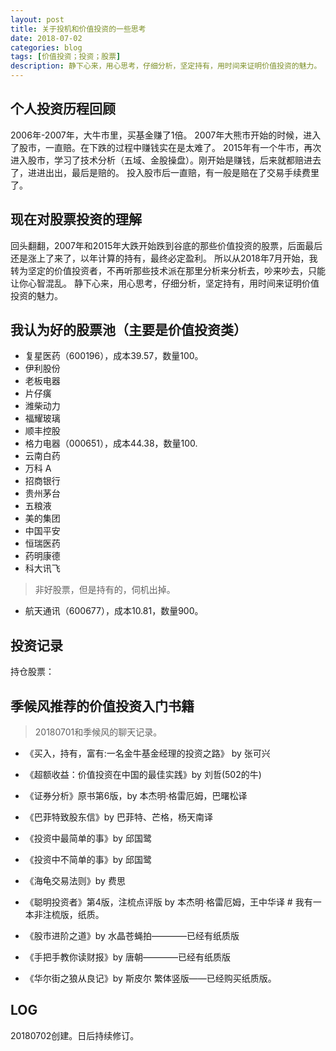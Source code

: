 ```yaml
---
layout: post
title: 关于投机和价值投资的一些思考
date: 2018-07-02
categories: blog
tags: [价值投资；投资；股票]
description: 静下心来，用心思考，仔细分析，坚定持有，用时间来证明价值投资的魅力。
---
```


## 个人投资历程回顾

2006年-2007年，大牛市里，买基金赚了1倍。
2007年大熊市开始的时候，进入了股市，一直赔。在下跌的过程中赚钱实在是太难了。
2015年有一个牛市，再次进入股市，学习了技术分析（五域、金股操盘）。刚开始是赚钱，后来就都赔进去了，进进出出，最后是赔的。
投入股市后一直赔，有一般是赔在了交易手续费里了。

## 现在对股票投资的理解

回头翻翻，2007年和2015年大跌开始跌到谷底的那些价值投资的股票，后面最后还是涨上了来了，以年计算的持有，最终必定盈利。
所以从2018年7月开始，我转为坚定的价值投资者，不再听那些技术派在那里分析来分析去，吵来吵去，只能让你心智混乱。
静下心来，用心思考，仔细分析，坚定持有，用时间来证明价值投资的魅力。

## 我认为好的股票池（主要是价值投资类）
- 复星医药（600196），成本39.57，数量100。
- 伊利股份
- 老板电器
- 片仔癀
- 潍柴动力
- 福耀玻璃
- 顺丰控股
- 格力电器（000651），成本44.38，数量100.
- 云南白药
- 万科 A
- 招商银行
- 贵州茅台
- 五粮液
- 美的集团
- 中国平安
- 恒瑞医药
- 药明康德
- 科大讯飞
> 非好股票，但是持有的，伺机出掉。

- 航天通讯（600677），成本10.81，数量900。

## 投资记录

持仓股票：





## 季候风推荐的价值投资入门书籍
> 20180701和季候风的聊天记录。

- 《买入，持有，富有:一名金牛基金经理的投资之路》 by 张可兴
- 《超额收益：价值投资在中国的最佳实践》by 刘哲(502的牛)
- 《证券分析》原书第6版，by 本杰明·格雷厄姆，巴曙松译
- 《巴菲特致股东信》by 巴菲特、芒格，杨天南译
- 《投资中最简单的事》by 邱国鹭
- 《投资中不简单的事》by 邱国鹭
- 《海龟交易法则》by 费思

- 《聪明投资者》第4版，注梳点评版 by 本杰明·格雷厄姆，王中华译 # 我有一本非注梳版，纸质。
- 《股市进阶之道》by 水晶苍蝇拍————已经有纸质版
- 《手把手教你读财报》by 唐朝————已经有纸质版
- 《华尔街之狼从良记》by 斯皮尔 繁体竖版——已经购买纸质版。


## LOG
20180702创建。日后持续修订。
